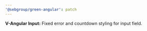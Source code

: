 ```yaml
---
'@sebgroup/green-angular': patch
---
```


**V-Angular Input:** Fixed error and countdown styling for input field.

